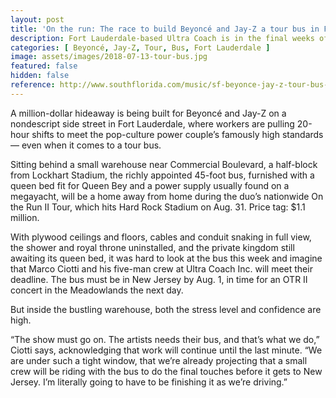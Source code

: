 ```yaml
---
layout: post
title: 'On the run: The race to build Beyoncé and Jay-Z a tour bus in Fort Lauderdale'
description: Fort Lauderdale-based Ultra Coach is in the final weeks of building a plush new tour bus for Beyoncé and Jay-Z’s On the Run II Tour, which stops Aug. 31 at Hard Rock Stadium in Miami Gardens.
categories: [ Beyoncé, Jay-Z, Tour, Bus, Fort Lauderdale ]
image: assets/images/2018-07-13-tour-bus.jpg
featured: false
hidden: false
reference: http://www.southflorida.com/music/sf-beyonce-jay-z-tour-bus-fort-lauderdale-20180713-story.html
---
```

A million-dollar hideaway is being built for Beyoncé and Jay-Z on a nondescript side street in Fort Lauderdale, where workers are pulling 20-hour shifts to meet the pop-culture power couple’s famously high standards — even when it comes to a tour bus.

Sitting behind a small warehouse near Commercial Boulevard, a half-block from Lockhart Stadium, the richly appointed 45-foot bus, furnished with a queen bed fit for Queen Bey and a power supply usually found on a megayacht, will be a home away from home during the duo’s nationwide On the Run II Tour, which hits Hard Rock Stadium on Aug. 31. Price tag: $1.1 million.

With plywood ceilings and floors, cables and conduit snaking in full view, the shower and royal throne uninstalled, and the private kingdom still awaiting its queen bed, it was hard to look at the bus this week and imagine that Marco Ciotti and his five-man crew at Ultra Coach Inc. will meet their deadline. The bus must be in New Jersey by Aug. 1, in time for an OTR II concert in the Meadowlands the next day.

But inside the bustling warehouse, both the stress level and confidence are high.

“The show must go on. The artists needs their bus, and that’s what we do,” Ciotti says, acknowledging that work will continue until the last minute. “We are under such a tight window, that we’re already projecting that a small crew will be riding with the bus to do the final touches before it gets to New Jersey. I’m literally going to have to be finishing it as we’re driving.”
